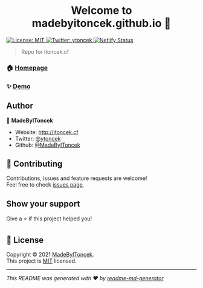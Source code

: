 <h1 align="center">Welcome to madebyitoncek.github.io 👋</h1>
<p>
  <a href="https://mit-license.org/" target="_blank">
    <img alt="License: MIT" src="https://img.shields.io/badge/License-MIT-yellow.svg" />
  </a>
  <a href="https://twitter.com/ytoncek" target="_blank">
    <img alt="Twitter: ytoncek" src="https://img.shields.io/twitter/follow/ytoncek.svg?style=social" />
  </a>
  <a href="https://app.netlify.com/sites/itoncek/deploys" target="_blank">
    <img alt="Netlify Status" src="https://api.netlify.com/api/v1/badges/a30eeb29-412a-4f66-91f1-f3be92d33092/deploy-status" />
  </a>
</p>

> Repo for itoncek.cf

### 🏠 [Homepage](itoncek.cf)

### ✨ [Demo](itoncek.cf)

## Author

👤 **MadeByIToncek**

* Website: http://itoncek.cf
* Twitter: [@ytoncek](https://twitter.com/ytoncek)
* Github: [@MadeByIToncek](https://github.com/MadeByIToncek)

## 🤝 Contributing

Contributions, issues and feature requests are welcome!<br />Feel free to check [issues page](https://github.com/MadeByIToncek/madebyitoncek.github.io/issues). 

## Show your support

Give a ⭐️ if this project helped you!

## 📝 License

Copyright © 2021 [MadeByIToncek](https://github.com/MadeByIToncek).<br />
This project is [MIT](https://mit-license.org/) licensed.

***
_This README was generated with ❤️ by [readme-md-generator](https://github.com/kefranabg/readme-md-generator)_
